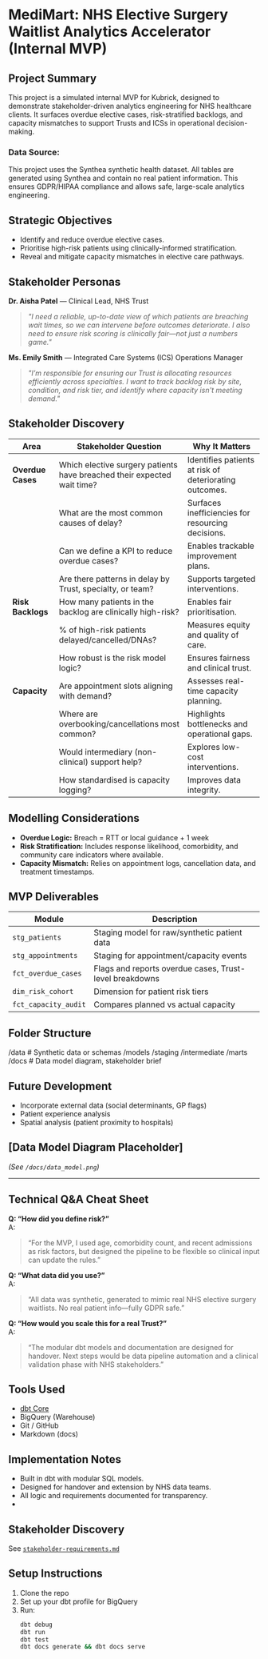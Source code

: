 # MediMart: NHS Elective Surgery Waitlist Analytics Accelerator (Internal MVP)

## Project Summary
This project is a simulated internal MVP for Kubrick, designed to demonstrate stakeholder-driven analytics engineering for NHS healthcare clients. It surfaces overdue elective cases, risk-stratified backlogs, and capacity mismatches to support Trusts and ICSs in operational decision-making.  

### Data Source:
This project uses the Synthea synthetic health dataset. All tables are generated using Synthea and contain no real patient information. This ensures GDPR/HIPAA compliance and allows safe, large-scale analytics engineering.

## Strategic Objectives
- Identify and reduce overdue elective cases.
- Prioritise high-risk patients using clinically-informed stratification.
- Reveal and mitigate capacity mismatches in elective care pathways.

## Stakeholder Personas

**Dr. Aisha Patel** — Clinical Lead, NHS Trust  
> *"I need a reliable, up-to-date view of which patients are breaching wait times, so we can intervene before outcomes deteriorate. I also need to ensure risk scoring is clinically fair—not just a numbers game."*

**Ms. Emily Smith** — Integrated Care Systems (ICS) Operations Manager  
> *"I’m responsible for ensuring our Trust is allocating resources efficiently across specialties. I want to track backlog risk by site, condition, and risk tier, and identify where capacity isn't meeting demand."*

## Stakeholder Discovery

| Area                | Stakeholder Question                                                     | Why It Matters                                         |
|---------------------|--------------------------------------------------------------------------|--------------------------------------------------------|
| **Overdue Cases**   | Which elective surgery patients have breached their expected wait time?  | Identifies patients at risk of deteriorating outcomes. |
|                     | What are the most common causes of delay?                               | Surfaces inefficiencies for resourcing decisions.      |
|                     | Can we define a KPI to reduce overdue cases?                            | Enables trackable improvement plans.                   |
|                     | Are there patterns in delay by Trust, specialty, or team?               | Supports targeted interventions.                       |
| **Risk Backlogs**   | How many patients in the backlog are clinically high-risk?              | Enables fair prioritisation.                           |
|                     | % of high-risk patients delayed/cancelled/DNAs?                         | Measures equity and quality of care.                   |
|                     | How robust is the risk model logic?                                     | Ensures fairness and clinical trust.                   |
| **Capacity**        | Are appointment slots aligning with demand?                             | Assesses real-time capacity planning.                  |
|                     | Where are overbooking/cancellations most common?                        | Highlights bottlenecks and operational gaps.           |
|                     | Would intermediary (non-clinical) support help?                         | Explores low-cost interventions.                       |
|                     | How standardised is capacity logging?                                   | Improves data integrity.                               |

## Modelling Considerations
- **Overdue Logic:** Breach = RTT or local guidance + 1 week
- **Risk Stratification:** Includes response likelihood, comorbidity, and community care indicators where available.
- **Capacity Mismatch:** Relies on appointment logs, cancellation data, and treatment timestamps.

## MVP Deliverables

| Module               | Description                                              |
|----------------------|---------------------------------------------------------|
| `stg_patients`       | Staging model for raw/synthetic patient data            |
| `stg_appointments`   | Staging for appointment/capacity events                 |
| `fct_overdue_cases`  | Flags and reports overdue cases, Trust-level breakdowns |
| `dim_risk_cohort`    | Dimension for patient risk tiers                        |
| `fct_capacity_audit` | Compares planned vs actual capacity                     |

## Folder Structure

/data # Synthetic data or schemas
/models
/staging
/intermediate
/marts
/docs # Data model diagram, stakeholder brief



## Future Development
- Incorporate external data (social determinants, GP flags)
- Patient experience analysis
- Spatial analysis (patient proximity to hospitals)

## [Data Model Diagram Placeholder]
*(See `/docs/data_model.png`)*


---

## **Technical Q&A Cheat Sheet**

**Q: “How did you define risk?”**  
A:  
> “For the MVP, I used age, comorbidity count, and recent admissions as risk factors, but designed the pipeline to be flexible so clinical input can update the rules.”

**Q: “What data did you use?”**  
A:  
> “All data was synthetic, generated to mimic real NHS elective surgery waitlists. No real patient info—fully GDPR safe.”

**Q: “How would you scale this for a real Trust?”**  
A:  
> “The modular dbt models and documentation are designed for handover. Next steps would be data pipeline automation and a clinical validation phase with NHS stakeholders.”

## Tools Used

- [dbt Core](https://docs.getdbt.com/)
- BigQuery (Warehouse)
- Git / GitHub
- Markdown (docs)

## Implementation Notes
- Built in dbt with modular SQL models.
- Designed for handover and extension by NHS data teams.
- All logic and requirements documented for transparency.
- 
## Stakeholder Discovery

See [`stakeholder-requirements.md`](./stakeholder-requirements.md)

## Setup Instructions

1. Clone the repo  
2. Set up your dbt profile for BigQuery  
3. Run:  
   ```bash
   dbt debug
   dbt run
   dbt test
   dbt docs generate && dbt docs serve
